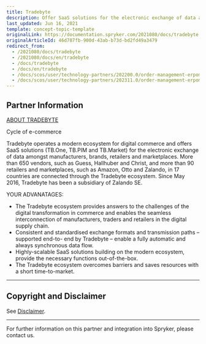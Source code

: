 ```yaml
---
title: Tradebyte
description: Offer SaaS solutions for the electronic exchange of data amongst manufacturers, brands, retailers, and marketplaces by integrating Tradebyte into the Spryker Commerce OS.
last_updated: Jun 16, 2021
template: concept-topic-template
originalLink: https://documentation.spryker.com/2021080/docs/tradebyte
originalArticleId: 46d787fb-900d-43ab-b73d-bd2fd49a3479
redirect_from:
  - /2021080/docs/tradebyte
  - /2021080/docs/en/tradebyte
  - /docs/tradebyte
  - /docs/en/tradebyte
  - /docs/scos/user/technology-partners/202200.0/order-management-erpoms/tradebyte.html
  - /docs/scos/user/technology-partners/202311.0/order-management-erpoms/tradebyte.html
---
```


## Partner Information

[ABOUT TRADEBYTE](https://www.tradebyte.com/)

Cycle of e-commerce

Tradebyte operates a modern ecosystem for digital commerce and offers SaaS solutions (TB.One, TB.PIM and TB.Market) for the electronic exchange of data amongst manufacturers, brands, retailers and marketplaces. More than 650 vendors, such as Guess, Hallhuber and Christ, and more than 90 retailers and marketplaces, such as Amazon, Otto and Zalando, in 17 countries are connected through the Tradebyte ecosystem. Since May 2016, Tradebyte has been a subsidiary of Zalando SE.

YOUR ADVANATAGES:
* The Tradebyte ecosystem provides answers to the challenges of the digital transformation in commerce and enables the seamless interconnection of manufacturers, traders and retailers in the digital supply chain.
* Consistent and standardised exchange formats and transmission paths – supported end-to- end by Tradebyte – enable a fully automatic and always synchronous data flow.
* Highly-scalable SaaS solutions building on the modern ecosystem, provide the necessary functions out-of-the-box.
* The Tradebyte ecosystem overcomes barriers and saves resources with a short time-to-market.

---

## Copyright and Disclaimer

See [Disclaimer](https://github.com/spryker/spryker-documentation).

---
For further information on this partner and integration into Spryker, please contact us.

<div class="hubspot-form js-hubspot-form" data-portal-id="2770802" data-form-id="163e11fb-e833-4638-86ae-a2ca4b929a41" id="hubspot-1"></div>
